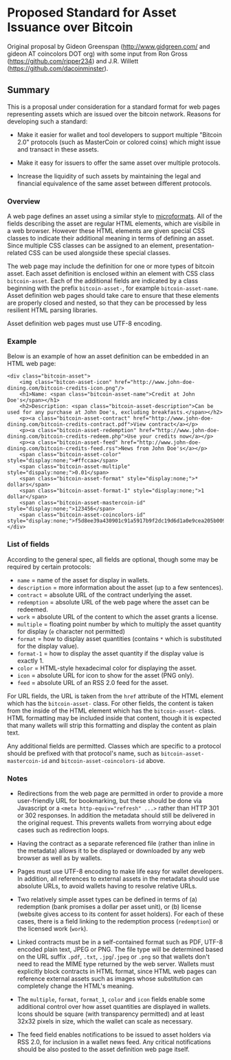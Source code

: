 # Proposed Standard for Asset Issuance over Bitcoin

Original proposal by Gideon Greenspan (http://www.gidgreen.com/ and gideon AT coincolors DOT org) with some input from Ron Gross (https://github.com/ripper234) and J.R. Willett (https://github.com/dacoinminster).

## Summary

This is a proposal under consideration for a standard format for web pages representing assets which are issued over the bitcoin network. Reasons for developing such a standard:

* Make it easier for wallet and tool developers to support multiple "Bitcoin 2.0" protocols (such as MasterCoin or colored coins) which might issue and transact in these assets.

* Make it easy for issuers to offer the same asset over multiple protocols.

* Increase the liquidity of such assets by maintaining the legal and financial equivalence of the same asset between different protocols.

### Overview

A web page defines an asset using a similar style to [microformats](http://microformats.org). All of the fields describing the asset are regular HTML elements, which are visibile in a web browser. However these HTML elements are given special CSS classes to indicate their additional meaning in terms of defining an asset. Since multiple CSS classes can be assigned to an element, presentation-related CSS can be used alongside these special classes.

The web page may include the definition for one or more types of bitcoin asset. Each asset definition is enclosed within an element with CSS class `bitcoin-asset`. Each of the additional fields are indicated by a class beginning with the prefix `bitcoin-asset-`, for example `bitcoin-asset-name`. Asset definition web pages should take care to ensure that these elements are properly closed and nested, so that they can be processed by less resilient HTML parsing libraries.

Asset definition web pages must use UTF-8 encoding.

### Example

Below is an example of how an asset definition can be embedded in an HTML web page:

```
<div class="bitcoin-asset">
	<img class="bitcon-asset-icon" href="http://www.john-doe-dining.com/bitcoin-credits-icon.png"/>
	<h1>Name: <span class="bitcoin-asset-name">Credit at John Doe's</span></h1>
	<h2>Description: <span class="bitcoin-asset-description">Can be used for any purchase at John Doe's, excluding breakfasts.</span></h2>
	<p><a class="bitcoin-asset-contract" href="http://www.john-doe-dining.com/bitcoin-credits-contract.pdf">View contract</a></p>
	<p><a class="bitcoin-asset-redemption" href="http://www.john-doe-dining.com/bitcoin-credits-redeem.php">Use your credits now</a></p>
	<p><a class="bitcoin-asset-feed" href="http://www.john-doe-dining.com/bitcoin-credits-feed.rss">News from John Doe's</a></p>
	<span class="bitcoin-asset-color" style="display:none;">#ffccaa</span>
	<span class="bitcoin-asset-multiple" style="dispaly:none;">0.01</span>
	<span class="bitcoin-asset-format" style="display:none;">* dollars</span>
	<span class="bitcoin-asset-format-1" style="display:none;">1 dollar</span>
	<span class="bitcoin-asset-mastercoin-id" style="display:none;">123456</span>
	<span class="bitcoin-asset-coincolors-id" style="display:none;">f5d8ee39a430901c91a5917b9f2dc19d6d1a0e9cea205b009ca73dd04470b9a6</span>
</div>
```

### List of fields

According to the general spec, all fields are optional, though some may be required by certain protocols:

* `name` = name of the asset for display in wallets.
* `description` = more information about the asset (up to a few sentences).
* `contract` = absolute URL of the contract underlying the asset.
* `redemption` = absolute URL of the web page where the asset can be redeemed.
* `work` = absolute URL of the content to which the asset grants a license.
* `multiple` = floating point number by which to multiply the asset quantity for display (`e` character not permitted)
* `format` = how to display asset quantities (contains `*` which is substituted for the display value).
* `format-1` = how to display the asset quantity if the display value is exactly 1.
* `color` = HTML-style hexadecimal color for displaying the asset.
* `icon` = absolute URL for icon to show for the asset (PNG only).
* `feed` = absolute URL of an RSS 2.0 feed for the asset.

For URL fields, the URL is taken from the `href` attribute of the HTML element which has the `bitcoin-asset-` class. For other fields, the content is taken from the inside of the HTML element which has the `bitcoin-asset-` class. HTML formatting may be included inside that content, though it is expected that many wallets will strip this formatting and display the content as plain text.

Any additional fields are permitted. Classes which are specific to a protocol should be prefixed with that protocol's name, such as `bitcoin-asset-mastercoin-id` and `bitcoin-asset-coincolors-id` above.

### Notes

* Redirections from the web page are permitted in order to provide a more user-friendly URL for bookmarking, but these should be done via Javascript or a `<meta http-equiv="refresh" ...>` rather than HTTP 301 or 302 responses. In addition the metadata should still be delivered in the original request. This prevents wallets from worrying about edge cases such as redirection loops.

* Having the contract as a separate referenced file (rather than inline in the metadata) allows it to be displayed or downloaded by any web browser as well as by wallets.

* Pages must use UTF-8 encoding to make life easy for wallet developers. In addition, all references to external assets in the metadata should use absolute URLs, to avoid wallets having to resolve relative URLs.

* Two relatively simple asset types can be defined in terms of (a) redemption (bank promises a dollar per asset unit), or (b) license (website gives access to its content for asset holders). For each of these cases, there is a field linking to the redemption process (`redemption`) or the licensed work (`work`).

* Linked contracts must be in a self-contained format such as PDF, UTF-8 encoded plain text, JPEG or PNG. The file type will be determined based on the URL suffix `.pdf`, `.txt`, `.jpg`/`.jpeg` or `.png` so that wallets don't need to read the MIME type returned by the web server. Wallets must explicitly block contracts in HTML format, since HTML web pages can reference external assets such as images whose substitution can completely change the HTML's meaning.

* The `multiple`, `format`, `format_1`, `color` and `icon` fields enable some additional control over how asset quantities are displayed in wallets. Icons should be square (with transparency permitted) and at least 32x32 pixels in size, which the wallet can scale as necessary.

* The feed field enables notifications to be issued to asset holders via RSS 2.0, for inclusion in a wallet news feed. Any critical notifications should be also posted to the asset definition web page itself.